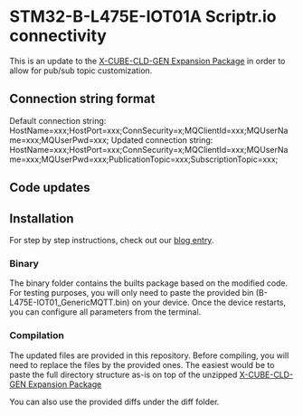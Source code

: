 # STM32-B-L475E-IOT01A Scriptr.io connectivity
This is an update to the [X-CUBE-CLD-GEN Expansion Package](https://www.st.com/en/embedded-software/x-cube-cld-gen.html) in order to allow for pub/sub topic customization.

## Connection string format
Default connection string: HostName=xxx;HostPort=xxx;ConnSecurity=x;MQClientId=xxx;MQUserName=xxx;MQUserPwd=xxx;
Updated connection string: HostName=xxx;HostPort=xxx;ConnSecurity=x;MQClientId=xxx;MQUserName=xxx;MQUserPwd=xxx;PublicationTopic=xxx;SubscriptionTopic=xxx;

## Code updates


## Installation
For step by step instructions, check out our [blog entry](https://blog.scriptr.io/getting-started-stm32l4-discovery-kit-iot-node-scriptrio/).

### Binary
The binary folder contains the builts package based on the modified code.
For testing purposes, you will only need to paste the provided bin (B-L475E-IOT01_GenericMQTT.bin) on your device.
Once the device restarts, you can configure all parameters from the terminal.

### Compilation 
The updated files are provided in this repository. 
Before compiling, you will need to replace the files by the provided ones. The easiest would be to paste the full directory structure as-is on top of the unzipped [X-CUBE-CLD-GEN Expansion Package](https://www.st.com/en/embedded-software/x-cube-cld-gen.html)

You can also use the provided diffs under the diff folder.








